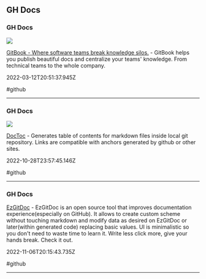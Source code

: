 ## GH Docs

### GH Docs

![](https://framerusercontent.com/images/5atZKsWqZp0KjjrRoYVcyTGZSc.png)

[GitBook - Where software teams break knowledge silos.](https://www.gitbook.com) - GitBook helps you publish beautiful docs and centralize your teams' knowledge. From technical teams to the whole company.

2022-03-12T20:51:37.945Z

#github

---

### GH Docs

![](https://opengraph.githubassets.com/8c53eea86b1530c9a4fe7c8358da28cacdaaf0584762c70d66ab75aa9b9c4ff0/thlorenz/doctoc)

[DocToc](https://github.com/thlorenz/doctoc) - Generates table of contents for markdown files inside local git repository. Links are compatible with anchors generated by github or other sites.

2022-10-28T23:57:45.146Z

#github

---

### GH Docs

[EzGitDoc](https://os-expected.github.io/EzGitDoc) - EzGitDoc is an open source tool that improves documentation experience(especially on GitHub). It allows to create custom scheme without touching markdown and modify data as desired on EzGitDoc or later(within generated code) replacing basic values. UI is minimalistic so you don't need to waste time to learn it. Write less click more, give your hands break. Check it out.

2022-11-06T20:15:43.735Z

#github

---
